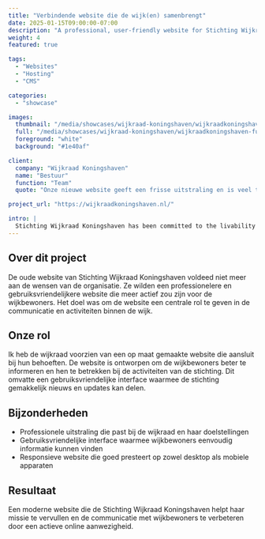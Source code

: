 ```yaml
---
title: "Verbindende website die de wijk(en) samenbrengt"
date: 2025-01-15T09:00:00-07:00
description: "A professional, user-friendly website for Stichting Wijkraad Koningshaven to improve and make their online presence more active for local residents."
weight: 4
featured: true

tags:
  - "Websites"
  - "Hosting"
  - "CMS"

categories:
  - "showcase"

images:
  thumbnail: "/media/showcases/wijkraad-koningshaven/wijkraadkoningshaven-thumb.webp"
  full: "/media/showcases/wijkraad-koningshaven/wijkraadkoningshaven-full.png"
  foreground: "white"
  background: "#1e40af"

client:
  company: "Wijkraad Koningshaven"
  name: "Bestuur"
  function: "Team"
  quote: "Onze nieuwe website geeft een frisse uitstraling en is veel toegankelijker voor de wijkbewoners. We zijn erg tevreden over het resultaat!"

project_url: "https://wijkraadkoningshaven.nl/"

intro: |
  Stichting Wijkraad Koningshaven has been committed to the livability of the Tilburg neighborhoods Broekhoven 1, Fatima, and Hoogvenne since 1995. From the neighborhood center on Kruisvaardersstraat, they support activities and initiatives for and by the neighborhood.
---
```


## Over dit project  
De oude website van Stichting Wijkraad Koningshaven voldeed niet meer aan de wensen van de organisatie. Ze wilden een professionelere en gebruiksvriendelijkere website die meer actief zou zijn voor de wijkbewoners. Het doel was om de website een centrale rol te geven in de communicatie en activiteiten binnen de wijk.

## Onze rol  
Ik heb de wijkraad voorzien van een op maat gemaakte website die aansluit bij hun behoeften. De website is ontworpen om de wijkbewoners beter te informeren en hen te betrekken bij de activiteiten van de stichting. Dit omvatte een gebruiksvriendelijke interface waarmee de stichting gemakkelijk nieuws en updates kan delen.

## Bijzonderheden  
* Professionele uitstraling die past bij de wijkraad en haar doelstellingen  
* Gebruiksvriendelijke interface waarmee wijkbewoners eenvoudig informatie kunnen vinden  
* Responsieve website die goed presteert op zowel desktop als mobiele apparaten

## Resultaat  
Een moderne website die de Stichting Wijkraad Koningshaven helpt haar missie te vervullen en de communicatie met wijkbewoners te verbeteren door een actieve online aanwezigheid.